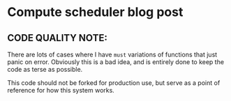 # Compute scheduler blog post

## CODE QUALITY NOTE:

There are lots of cases where I have `must` variations of functions that just panic on error. Obviously this is a bad idea, and is entirely done to keep the code as terse as possible.

This code should not be forked for production use, but serve as a point of reference for how this system works.